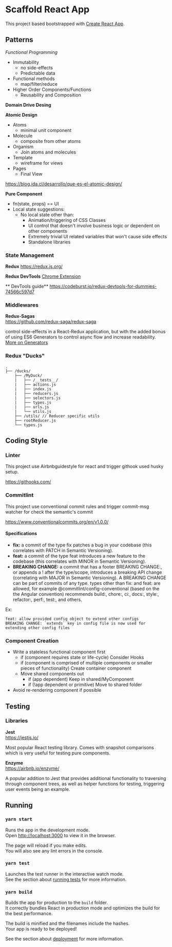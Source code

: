# Scaffold React App

This project based bootstrapped with [Create React App](https://github.com/facebook/create-react-app).


## Patterns

*Functional Programming*
- Immutability
    - no side-effects
    - Predictable data
- Functional methods
    - map/filter/reduce
- Higher Order Components/Functions
    - Reusability and Composition

**Domain Drive Desing**

**Atomic Design**
- Atoms
    - minimal unit component
- Molecule
    - composite from other atoms
- Organism
    - Join atoms and molecules
- Template
    - wireframe for views
- Pages
    - Final View
    
https://blog.ida.cl/desarrollo/que-es-el-atomic-design/

**Pure Component**
- fn(state, props) == UI
- Local state suggestions:
    - No local state other than:
        - Animation/triggering of CSS Classes
        - UI control that doesn't involve business logic or dependent on other components
        - Extremely trivial UI related variables that won't cause side effects
        - Standalone libraries


### State Management

**Redux**
https://redux.js.org/

**Redux DevTools**
[Chrome Extension](https://chrome.google.com/webstore/detail/redux-devtools/lmhkpmbekcpmknklioeibfkpmmfibljd?hl=en)

** DevTools guide**
https://codeburst.io/redux-devtools-for-dummies-74566c597d7

### Middlewares
**Redux-Sagas**  
https://github.com/redux-saga/redux-saga

control side-effects in a React-Redux application, but with the added bonus of using ES6 Generators to control async flow and increase readability.
[More on Generators](https://redux-saga.js.org/docs/ExternalResources.html)


### Redux "Ducks"

```
.
├── /ducks/
    ├── /MyDuck/
    |   ├── /__tests__/
    |   ├── actions.js
    |   ├── index.js
    |   ├── reducers.js
    |   ├── selectors.js
    |   ├── types.js
    |   ├── urls.js
    |   └── utils.js
    ├── /utils/ // Reducer specific utils
    ├── rootReducer.js
    └── types.js
```

## Coding Style

### Linter

This project use Airbnbguidestyle for react and trigger githook used husky setup.

https://githooks.com/

### Commitlint

This project use conventional commit rules and trigger commit-msg watcher for check the semantic's commit

https://www.conventionalcommits.org/en/v1.0.0/

#### Specifications
* **fix:** a commit of the type fix patches a bug in your codebase (this correlates with PATCH in Semantic Versioning).
* **feat:** a commit of the type feat introduces a new feature to the codebase (this correlates with MINOR in Semantic Versioning).
* **BREAKING CHANGE:** a commit that has a footer BREAKING CHANGE:, or appends a ! after the type/scope, introduces a breaking API change (correlating with MAJOR in Semantic Versioning). A BREAKING CHANGE can be part of commits of any type.
types other than fix: and feat: are allowed, for example @commitlint/config-conventional (based on the the Angular convention) recommends build:, chore:, ci:, docs:, style:, refactor:, perf:, test:, and others.

Ex:
```
feat: allow provided config object to extend other configs
BREAKING CHANGE: `extends` key in config file is now used for extending other config files
```


### Component Creation

- Write a stateless functional component first
  - if (component requires state or life-cycle) Consider Hooks
  - if (component is comprised of multiple components or smaller pieces of functionality) Create container component
  - Move shared components out
    - if (app dependent) Keep in shared/MyComponent
    - if (!app dependent or primitive) Move to shared folder
- Avoid re-rendering component if possible

## Testing

### Libraries

**Jest**  
https://jestjs.io/

Most popular React testing library. Comes with snapshot comparisons which is very useful for testing pure components.

**Enzyme**  
https://airbnb.io/enzyme/

A popular addition to Jest that provides additional functionality to traversing through component trees,
as well as helper functions for testing, triggering user events being an example.


## Running 
### `yarn start`

Runs the app in the development mode.\
Open [http://localhost:3000](http://localhost:3000) to view it in the browser.

The page will reload if you make edits.\
You will also see any lint errors in the console.

### `yarn test`

Launches the test runner in the interactive watch mode.\
See the section about [running tests](https://facebook.github.io/create-react-app/docs/running-tests) for more information.

### `yarn build`

Builds the app for production to the `build` folder.\
It correctly bundles React in production mode and optimizes the build for the best performance.

The build is minified and the filenames include the hashes.\
Your app is ready to be deployed!

See the section about [deployment](https://facebook.github.io/create-react-app/docs/deployment) for more information.
